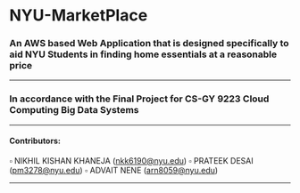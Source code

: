 # NYU-MarketPlace
### An AWS based Web Application that is designed specifically to aid NYU Students in finding home essentials at a reasonable price
***
### In accordance with the Final Project for CS-GY 9223 Cloud Computing Big Data Systems
***
#### Contributors:  
  ▫️ NIKHIL KISHAN KHANEJA (nkk6190@nyu.edu)
  ▫️ PRATEEK DESAI (pm3278@nyu.edu)
  ▫️ ADVAIT NENE (arn8059@nyu.edu)
***
